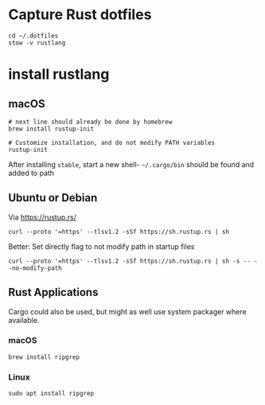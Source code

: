 Capture Rust dotfiles
=====================

```
cd ~/.dotfiles
stow -v rustlang
```

install rustlang
================

macOS
-----

```
# next line should already be done by homebrew
brew install rustup-init

# Customize installation, and do not modify PATH variables
rustup-init
```

After installing `stable`, start a new shell- `~/.cargo/bin` should be found and added to path

Ubuntu or Debian
----------------

Via https://rustup.rs/

```shell
curl --proto '=https' --tlsv1.2 -sSf https://sh.rustup.rs | sh
```

Better: Set directly flag to not modify path in startup files

```shell
curl --proto '=https' --tlsv1.2 -sSf https://sh.rustup.rs | sh -s -- --no-modify-path
```

Rust Applications
-----------------

Cargo could also be used, but might as well use system packager where available.

### macOS

```shell
brew install ripgrep
```

### Linux

```shell
sudo apt install ripgrep
```
